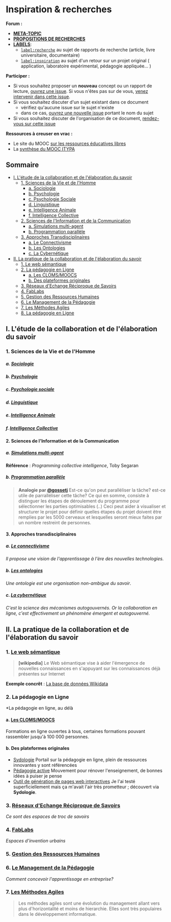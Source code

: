 # Inspiration & recherches

**Forum :**  

- [**META-TOPIC**](https://github.com/dirtylab/wiki/issues/15)  
- [**PROPOSITIONS DE RECHERCHES**](https://github.com/dirtylab/wiki/issues/18)
- [**LABELS**](https://github.com/dirtylab/wiki/issues/14):
  - [`label:recherche`](https://github.com/dirtylab/wiki/issues?utf8=%E2%9C%93&q=label%3Arecherche) au sujet de rapports de recherche (article, livre universitaire, documentaire)
  - [`label:inspiration`](https://github.com/dirtylab/wiki/issues?utf8=%E2%9C%93&q=label%3Ainspiration+) au sujet d'un retour sur un projet original ( application, laboratoire expérimental, pédagogie appliquée... )

**Participer :**

  - Si vous souhaitez proposer un **nouveau** concept ou un rapport de lecture, [ouvrez une
 issue](https://github.com/dirtylab/wiki/issues/new). Si vous n'êtes pas sur de vous, [venez intervenir dans cette issue](https://github.com/dirtylab/wiki/issues/18).
  - Si vous souhaitez discuter d'un sujet existant dans ce document
    - vérifiez qu'aucune issue sur le sujet n'existe
    - dans ce cas, [ouvrez une nouvelle issue](https://github.com/dirtylab/wiki/issues/new) portant le nom du sujet
  - Si vous souhaitez discuter de l'organisation de ce document, [rendez-vous sur cette issue](https://github.com/dirtylab/wiki/issues/15)

**Ressources à creuser en vrac :**

- Le site du MOOC [sur les ressources éducatives libres](rel2014.mooc.ca/)
- La [synthèse du MOOC ITYPA](https://docs.google.com/document/d/16bkqQ0MT2zF7PaepadjC4-UvNSluQXCRrVf82Kj_QZU/mobilebasic#)

## Sommaire

* [I. L'étude de la collaboration et de l'élaboration du savoir](#I)
  * [1. Sciences de la Vie et de l'Homme](#I.1)
    * [a. Sociologie](#I.1.a)
    * [b. Psychologie](#I.1.b)
    * [c. Psychologie Sociale](#I.1.c)
    * [d. Linguistique](#I.1.d)
    * [e. Intelligence Animale](#I.1.e)
    * [f. Intelligence Collective](#I.1.f)
  * [2. Sciences de l'Information et de la Communication](#I.2)
    * [a. Simulations multi-agent](#I.2.a)
    * [b. Programmation parallèle](#I.2.b)
  * [3. Approches Transdisciplinaires](#I.3)
    * [a. Le Connectivisme](#I.3.a)
    * [b. Les Ontologies](#I.3.b)
    * [c. La Cybernétique](#I.3.c)
* [II. La pratique de la collaboration et de l'élaboration du savoir](#II)
  * [1. Le web sémantique](#II.1)
  * [2. La pédagogie en Ligne](#II.2)
  	* [a. Les CLOMS/MOOCS](#II.2.a)
    * [b. Des plateformes originales](#II.2.b)
  * [3. Réseaux d'Echange Réciproque de Savoirs](#II.3)
  * [4. FabLabs](#II.4)
  * [5. Gestion des Ressources Humaines](#II.5)
  * [6. Le Management de la Pédagogie](#II.6)
  * [7. Les Méthodes Agiles](#II.7)
  * [8. La pédagogie en Ligne](#II.8)

<a name="I"></a>
## I. L'étude de la collaboration et de l'élaboration du savoir

<a name="I.1"></a>
### 1. Sciences de la Vie et de l'Homme
<a name="I.1.a"></a>
##### a. [Sociologie](https://fr.wikipedia.org/wiki/Sociologie)
<a name="I.1.b"></a>
##### b. [Psychologie](https://fr.wikipedia.org/wiki/Psychologie)
<a name="I.1.c"></a>
##### c. [Psychologie sociale](https://fr.wikipedia.org/wiki/Psychologie_sociale)
<a name="I.1.d"></a>
##### d. [Linguistique](https://fr.wikipedia.org/wiki/Linguistique)
<a name="I.1.e"></a>
##### e. [Intelligence Animale](https://fr.wikipedia.org/wiki/Intelligence_animale)
<a name="I.1.f"></a>
##### f. [Intelligence Collective](https://fr.wikipedia.org/wiki/Intelligence_collective)

<a name="I.2"></a>
#### 2. Sciences de l'Information et de la Communication
<a name="I.2.a"></a>
##### a. [Simulations multi-agent](https://fr.wikipedia.org/wiki/Syst%C3%A8me_multi-agents)
**Référence** : *Programming collective intelligence*, Toby Segaran
<a name="I.2.b"></a>
##### b. [Programmation parallèle](https://fr.wikipedia.org/wiki/Parall%C3%A9lisme_%28informatique%29)

> **Analogie par [@gossetj](https://github.com/gossetj)**
> Est-ce qu'on peut paralléliser la tâche? est-ce utile de parralléliser cette tâche? Ce qui en somme, consiste à distinguer les étapes de déroulement du programme pour sélectionner les parties optimisables (..) Ceci peut aider à visualiser et structurer le projet pour définir quelles étapes du projet doivent être remplies par les 5000 cerveaux et lesquelles seront mieux faites par un nombre restreint de personnes.

<a name="I.3"></a>
#### 3. Approches transdisciplinaires
<a name="I.3.a"></a>
##### a. [Le connectivisme](https://fr.wikipedia.org/wiki/Connectivisme)
*Il propose  une vision de l'apprentissage à l'ère des nouvelles technologies.*
<a name="I.3.b"></a>
##### b. [Les ontologies](https://fr.wikipedia.org/wiki/Ontologie_%28informatique%29)
*Une ontologie est une organisation non-ambigue du savoir*.
<a name="I.3.c"></a>
##### c. [La cybernétique](https://fr.wikipedia.org/wiki/Cybern%C3%A9tique)
*C'est la science des mécanismes autogouvernés. Or la collaboration en ligne, c'est effectivement un phénomène émergent et autogouverné.*

<a name="II"></a>
## II. La pratique de la collaboration et de l'élaboration du savoir

<a name="II.1"></a>
### 1. [Le web sémantique](https://fr.wikipedia.org/wiki/Web_s%C3%A9mantique)
> **[wikipedia]** Le Web sémantique vise à aider l'émergence de nouvelles connaissances en s'appuyant sur les
connaissances déjà présentes sur Internet

**Exemple concrêt** : [La base de données Wikidata](https://fr.wikipedia.org/wiki/Wikidata)


<a name="II.2"></a>
### 2. La pédagogie en Ligne
*La pédagogie en ligne, au délà

<a name="II.2.a"></a>
#### a. [Les CLOMS/MOOCS](https://fr.wikipedia.org/wiki/Formation_en_ligne_ouverte_%C3%A0_tous)
Formations en ligne ouvertes à tous, certaines formations pouvant rassembler jusqu'à 
100 000 personnes.

<a name="II.2.b"></a>
#### b. Des plateformes originales

- [Sydologie](http://sydologie.com/) Portail sur la pédagogie en ligne, plein de ressources innovantes y sont référencées
- [Pédagogie active](http://www.pedagogieactive.com/) Mouvement pour rénover l'enseignement, de bonnes idées à puiser je pense
- [Outil de génération de pages web interactives](https://www.genial.ly/) Je l'ai testé superficiellement mais ça m'avait l'air très prometteur ; découvert via **Sydologie**.

<a name="II.3"></a>
### 3. [Réseaux d'Echange Réciproque de Savoirs](https://fr.wikipedia.org/wiki/R%C3%A9seau_d'%C3%A9changes_r%C3%A9ciproques_de_savoirs)
*Ce sont des espaces de troc de savoirs*
<a name="II.4"></a>
### 4. [FabLabs](https://fr.wikipedia.org/wiki/Fab_lab)
*Espaces d'invention urbains*
<a name="II.5"></a>
### 5. [**Gestion des Ressources Humaines**](https://fr.wikipedia.org/wiki/Gestion_des_ressources_humaines)
<a name="II.6"></a>
### 6. [Le Management de la Pédagogie](https://fr.wikipedia.org/wiki/Management_et_p%C3%A9dagogie)
*Comment concevoir l'apprentissage en entreprise?*
<a name="II.7"></a>
### 7. [**Les Méthodes Agiles**](https://fr.wikipedia.org/wiki/M%C3%A9thode_agile)
> Les méthodes agiles sont une évolution du management allant vers plus d'horizontalité et moins de hierarchie. Elles sont très populaires dans le développement informatique.



